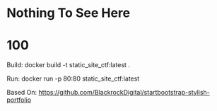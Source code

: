 # Nothing To See Here
# 100

Build:
docker build -t static_site_ctf:latest .

Run:
docker run -p 80:80 static_site_ctf:latest

Based On:
https://github.com/BlackrockDigital/startbootstrap-stylish-portfolio


